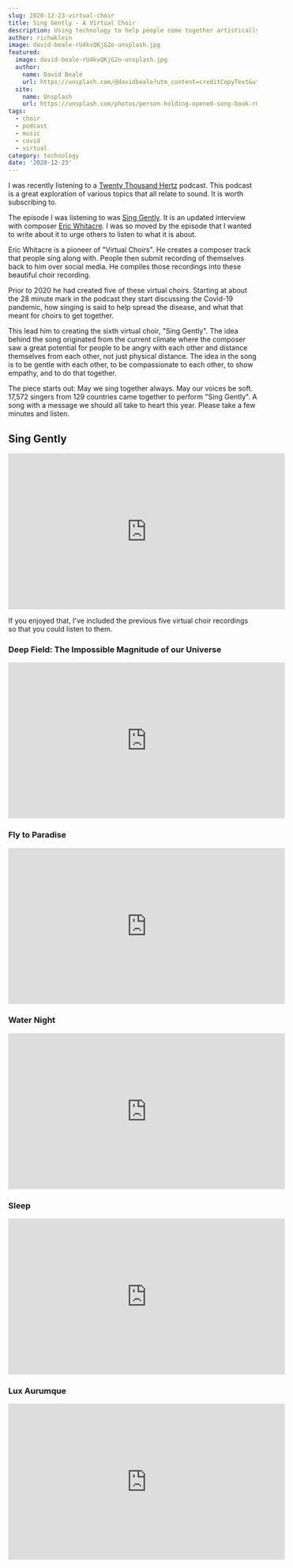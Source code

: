 ```yaml
---
slug: 2020-12-23-virtual-choir
title: Sing Gently - A Virtual Choir
description: Using technology to help people come together artistically
author: richwklein
image: david-beale-rU4kvQKjG2o-unsplash.jpg
featured:
  image: david-beale-rU4kvQKjG2o-unsplash.jpg
  author:
    name: David Beale
    url: https://unsplash.com/@davidbeale?utm_content=creditCopyText&utm_medium=referral&utm_source=unsplash
  site:
    name: Unsplash
    url: https://unsplash.com/photos/person-holding-opened-song-book-rU4kvQKjG2o?utm_content=creditCopyText&utm_medium=referral&utm_source=unsplash
tags:
  - choir
  - podcast
  - music
  - covid
  - virtual
category: technology
date: '2020-12-23'
---
```


I was recently listening to a [Twenty Thousand Hertz](https://www.20k.org) podcast. This podcast is a great exploration of various topics that all relate to sound. It is worth subscribing to. 

The episode I was listening to was [Sing Gently](https://www.20k.org/episodes/singgently). It is an updated interview with composer [Eric Whitacre](https://ericwhitacre.com/). I was so moved by the episode that I wanted to write about it to urge others to listen to what it is about.

Eric Whitacre is a pioneer of &quot;Virtual Choirs&quot;. He creates a composer track that people sing along with. People then submit recording of themselves back to him over social media. He compiles those recordings into these beautiful choir recording.

Prior to 2020 he had created five of these virtual choirs. Starting at about the 28 minute mark in the podcast they start discussing the Covid-19 pandemic, how singing is said to help spread the disease, and what that meant for choirs to get together.

This lead him to creating the sixth virtual choir, "Sing Gently". The idea behind the song originated from the current climate where the composer saw a great potential for people to be angry with each other and distance themselves from each other, not just physical distance. The idea in the song is to be gentle with each other, to be compassionate to each other, to show empathy, and to do that together. 

The piece starts out: May we sing together always. May our voices be soft. 17,572 singers from 129 countries came together to perform "Sing Gently". A song with a message we should all take to heart this year. Please take a few minutes and listen. 

## Sing Gently

<iframe width="560" height="315" src="https://www.youtube.com/embed/InULYfJHKI0" frameborder="0" allow="accelerometer; autoplay; clipboard-write; encrypted-media; gyroscope; picture-in-picture" allowfullscreen></iframe>

If you enjoyed that, I've included the previous five virtual choir recordings
so that you could listen to them.

### Deep Field: The Impossible Magnitude of our Universe

<iframe width="560" height="315" src="https://www.youtube.com/embed/yDiD8F9ItX0" frameborder="0" allow="accelerometer; autoplay; clipboard-write; encrypted-media; gyroscope; picture-in-picture" allowfullscreen></iframe>

### Fly to Paradise

<iframe width="560" height="315" src="https://www.youtube.com/embed/Y8oDnUga0JU" frameborder="0" allow="accelerometer; autoplay; clipboard-write; encrypted-media; gyroscope; picture-in-picture" allowfullscreen></iframe>

### Water Night

<iframe width="560" height="315" src="https://www.youtube.com/embed/V3rRaL-Czxw" frameborder="0" allow="accelerometer; autoplay; clipboard-write; encrypted-media; gyroscope; picture-in-picture" allowfullscreen></iframe>

### Sleep

<iframe width="560" height="315" src="https://www.youtube.com/embed/6WhWDCw3Mng" frameborder="0" allow="accelerometer; autoplay; clipboard-write; encrypted-media; gyroscope; picture-in-picture" allowfullscreen></iframe>

### Lux Aurumque

<iframe width="560" height="315" src="https://www.youtube.com/embed/D7o7BrlbaDs" frameborder="0" allow="accelerometer; autoplay; clipboard-write; encrypted-media; gyroscope; picture-in-picture" allowfullscreen></iframe>
